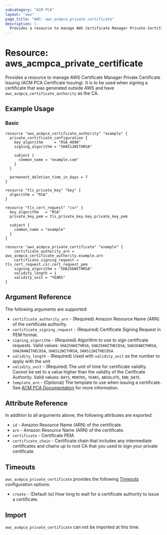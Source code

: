 ```yaml
---
subcategory: "ACM PCA"
layout: "aws"
page_title: "AWS: aws_acmpca_private_certificate"
description: |-
  Provides a resource to manage AWS Certificate Manager Private Certificate Issuing
---
```


# Resource: aws_acmpca_private_certificate

Provides a resource to manage AWS Certificate Manager Private Certificate Issuing (ACM PCA Certificate Issuing). It is to be used when signing a certificate that was generated outside AWS and have `aws_acmpca_certificate_authority` as the CA.

## Example Usage

### Basic

```hcl
resource "aws_acmpca_certificate_authority" "example" {
  private_certificate_configuration {
    key_algorithm     = "RSA_4096"
    signing_algorithm = "SHA512WITHRSA"

    subject {
      common_name = "example.com"
    }
  }

  permanent_deletion_time_in_days = 7
}

resource "tls_private_key" "key" {
  algorithm = "RSA"
}

resource "tls_cert_request" "csr" {
  key_algorithm   = "RSA"
  private_key_pem = tls_private_key.key.private_key_pem

  subject {
    common_name = "example"
  }
}

resource "aws_acmpca_private_certificate" "example" {
	certificate_authority_arn = aws_acmpca_certificate_authority.example.arn
	certificate_signing_request = tls_cert_request.csr.cert_request_pem
	signing_algorithm = "SHA256WITHRSA"
	validity_length = 1
	validity_unit = "YEARS"
}
```

## Argument Reference

The following arguments are supported:

* `certificate_authority_arn` - (Required) Amazon Resource Name (ARN) of the certificate authority.
* `certificate_signing_request` - (Required) Certificate Signing Request in PEM format.
* `signing_algorithm` - (Required) Algorithm to use to sign certificate requests. Valid values: `SHA256WITHRSA`, `SHA256WITHECDSA`, `SHA384WITHRSA`, `SHA384WITHECDSA`, `SHA512WITHRSA`, `SHA512WITHECDSA`
* `validity_length` - (Required) Used with `validity_unit` as the number to apply with the unit
* `validity_unit` - (Required) The unit of time for certificate validity. Cannot be set to a value higher than the validity of the Certficate Authority. Valid values: `DAYS`, `MONTHS`, `YEARS`, `ABSOLUTE`, `END_DATE`.
* `template_arn` - (Optional) The template to use when issuing a certificate. See [ACM PCA Documentation](https://docs.aws.amazon.com/acm-pca/latest/userguide/UsingTemplates.html) for more information.


## Attribute Reference

In addition to all arguments above, the following attributes are exported:

* `id` - Amazon Resource Name (ARN) of the certificate.
* `arn` - Amazon Resource Name (ARN) of the certificate.
* `certificate` - Certificate PEM.
* `certificate_chain` - Certificate chain that includes any intermediate certificates and chains up to root CA that you used to sign your private certificate.

## Timeouts

`aws_acmpca_private_certificate` provides the following [Timeouts](/docs/configuration/resources.html#timeouts)
configuration options:

* `create` - (Default `5m`) How long to wait for a certificate authority to issue a certificate.

## Import

`aws_acmpca_private_certificate` can not be imported at this time.
